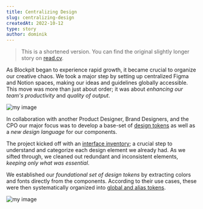 ```yaml
---
title: Centralizing Design
slug: centralizing-design
createdAt: 2022-10-12
type: story
author: dominik
---
```


> This is a shortened version. You can find the original slightly longer story on [read.cv](https://read.cv/eibensteiner/6jjRV21blisvTauIb47P).

As Blockpit began to experience rapid growth, it became crucial to organize our creative chaos. We took a major step by setting up centralized Figma and Notion spaces, making our ideas and guidelines globally accessible. This move was more than just about order; it was about *enhancing our team's productivity* and *quality of output*.

![my image](/img/entries/design-system.png)

In collaboration with another Product Designer, Brand Designers, and the CPO our major focus was to develop a base-set of [design tokens](https://specifyapp.com/blog/introduction-to-design-tokens) as well as a *new design language* for our components.

The project kicked off with an [interface inventory](https://bradfrost.com/blog/post/interface-inventory/); a crucial step to understand and categorize each design element we already had. As we sifted through, we cleaned out redundant and inconsistent elements, *keeping only what was essential*.

We established our *foundational set of design tokens* by extracting colors and fonts directly from the components. According to their use cases, these were then systematically organized into [global and alias tokens](https://spectrum.adobe.com/page/design-tokens/#Design-token-types).

![my image](/img/entries/notion-design-tokens.png)
